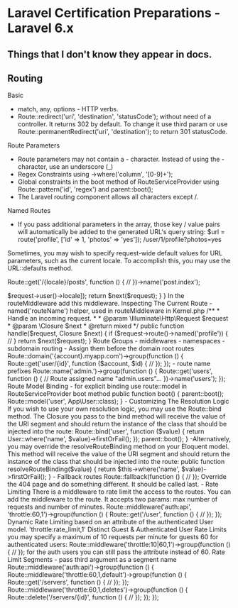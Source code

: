 # Laravel Certification Preparations - Laravel 6.x

## Things that I don't know they appear in docs.

## Routing


Basic

- match, any, options - HTTP verbs.
- Route::redirect('uri', 'destination', 'statusCode'); without need of a controller. It returns 302 by default. To
  change it use third param or use Route::permanentRedirect('uri', 'destination'); to return 301 statusCode.

Route Parameters

- Route parameters may not contain a - character. Instead of using the - character, use an underscore (_)
- Regex Constraints using ->where('column', '[0-9]+');
- Global constraints in the boot method of RouteServiceProvider using Route::pattern('id', 'regex') and parent::boot();
- The Laravel routing component allows all characters except /.

Named Routes

- If you pass additional parameters in the array, those key / value pairs will automatically be added to the generated
  URL's query string:
  $url = route('profile', ['id' => 1, 'photos' => 'yes']); /user/1/profile?photos=yes

Sometimes, you may wish to specify request-wide default values for URL parameters, such as the current locale. To
accomplish this, you may use the URL::defaults method.

Route::get('/{locale}/posts', function () { // })->name('post.index');

<?php

namespace App\Http\Middleware;

use Closure;
use Illuminate\Support\Facades\URL;

class SetDefaultLocaleForUrls
{
    public function handle($request, Closure $next)
    {
        URL::defaults(['locale' => $request->user()->locale]);

        return $next($request);
    }
}

In the routeMiddleware add this middleware.

Inspecting The Current Route
- named('routeName') helper, used in routeMiddleware in Kernel.php

/**
 * Handle an incoming request.
 *
 * @param  \Illuminate\Http\Request  $request
 * @param  \Closure  $next
 * @return mixed
 */
public function handle($request, Closure $next)
{
    if ($request->route()->named('profile')) {
        //
    }

    return $next($request);
}

Route Groups
- middlewares
- namespaces
- subdomain routing - Assign them before the domain root routes
Route::domain('{account}.myapp.com')->group(function () {
    Route::get('user/{id}', function ($account, $id) {
        //
    });
});
- route name prefixes
Route::name('admin.')->group(function () {
    Route::get('users', function () {
        // Route assigned name "admin.users"...
    })->name('users');
});

Route Model Binding
- for explicit binding use route::model in RouteServiceProvider boot method

public function boot() {
    parent::boot();
    Route::model('user', App\User::class);
}

- Customizing The Resolution Logic
If you wish to use your own resolution logic, you may use the Route::bind method. 
The Closure you pass to the bind method will receive the value of the URI segment and should return 
the instance of the class that should be injected into the route:
Route::bind('user', function ($value) {
            return User::where('name', $value)->firstOrFail();
        });

        parent::boot();
}

-Alternatively, you may override the resolveRouteBinding method on your Eloquent model. 
This method will receive the value of the URI segment and should return the instance of the
class that should be injected into the route:

public function resolveRouteBinding($value)
{
    return $this->where('name', $value)->firstOrFail();
}

- Fallback routes
Route::fallback(function () {
    //
});
Override the 404 page and do something different. It should be called last.

- Rate Limiting
There is a middleware to rate limit the access to the routes. You can add the middleware 
to the route. It accepts two params: max number of requests and number of minutes. 
Route::middleware('auth:api', 'throttle:60,1')->group(function () {
    Route::get('/user', function () {
        //
    });
});

Dynamic Rate Limiting
based on an attribute of the authenticated User model. 
'throttle:rate_limit,1' 

Distinct Guest & Authenticated User Rate Limits
you may specify a maximum of 10 requests per minute for guests 60 for authenticated users:

Route::middleware('throttle:10|60,1')->group(function () {
    //
});
for the auth users you can still pass the attribute instead of 60.

Rate Limit Segments
- pass third argument as a segment name
Route::middleware('auth:api')->group(function () {
    Route::middleware('throttle:60,1,default')->group(function () {
        Route::get('/servers', function () {
            //
        });
    });

    Route::middleware('throttle:60,1,deletes')->group(function () {
        Route::delete('/servers/{id}', function () {
            //
        });
    });
});

